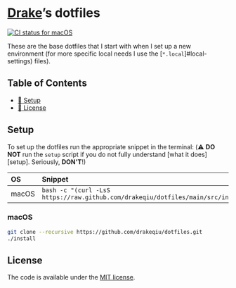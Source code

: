 # [Drake][repo]’s dotfiles

[![CI status for macOS][ci badge macos]][ci link macos]

These are the base dotfiles that I start with when I set up a new environment
(for more specific local needs I use the [`*.local`]#local-settings) files).

## Table of Contents

- [🔧 Setup](#setup)
- [📑 License](#license)

## Setup

To set up the dotfiles run the appropriate snippet in the terminal:
(⚠️ **DO NOT** run the `setup` script if you do not fully understand
[what it does][setup]. Seriously, **DON'T**!)

| OS    | Snippet                                                                              |
| :---- | :----------------------------------------------------------------------------------- |
| macOS | `bash -c "(curl -LsS https://raw.github.com/drakeqiu/dotfiles/main/src/install.sh)"` |

### macOS

```bash
git clone --recursive https://github.com/drakeqiu/dotfiles.git
./install
```

## License

The code is available under the [MIT license][license].

<!-- Link labels: -->

[ci badge macos]: https://github.com/drakeqiu/dotfiles/workflows/macOS/badge.svg
[ci link macos]: https://github.com/drakeqiu/dotfiles/actions?query=workflow%3AmacOS
[license]: LICENSE.txt
[repo]: https://github.com/drakeqiu
